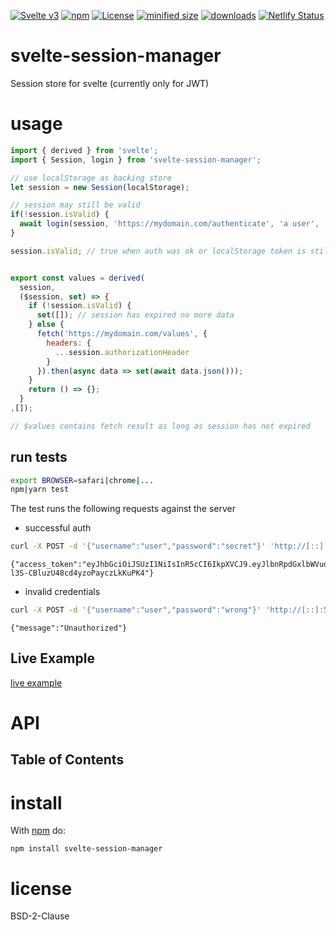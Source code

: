[![Svelte v3](https://img.shields.io/badge/svelte-v3-orange.svg)](https://svelte.dev)
[![npm](https://img.shields.io/npm/v/svelte-session-manager.svg)](https://www.npmjs.com/package/svelte-session-manager)
[![License](https://img.shields.io/badge/License-BSD%203--Clause-blue.svg)](https://opensource.org/licenses/BSD-3-Clause)
[![minified size](https://badgen.net/bundlephobia/min/svelte-session-manager)](https://bundlephobia.com/result?p=svelte-session-manager)
[![downloads](http://img.shields.io/npm/dm/svelte-session-manager.svg?style=flat-square)](https://npmjs.org/package/svelte-session-manager)
[![Netlify Status](https://api.netlify.com/api/v1/badges/57021a61-08a4-441d-a216-31d0167fff02/deploy-status)](https://app.netlify.com/sites/svelte-session-manager/deploys)

# svelte-session-manager

Session store for svelte (currently only for JWT)

# usage

```js
import { derived } from 'svelte';
import { Session, login } from 'svelte-session-manager';

// use localStorage as backing store
let session = new Session(localStorage);

// session may still be valid
if(!session.isValid) {
  await login(session, 'https://mydomain.com/authenticate', 'a user', 'a secret');
}

session.isValid; // true when auth was ok or localStorage token is still valid


export const values = derived(
  session,
  ($session, set) => {
    if (!session.isValid) {
      set([]); // session has expired no more data
    } else {
      fetch('https://mydomain.com/values', {
        headers: {
          ...session.authorizationHeader
        }
      }).then(async data => set(await data.json()));
    }
    return () => {};
  }
,[]);

// $values contains fetch result as long as session has not expired
```

## run tests

```sh
export BROWSER=safari|chrome|...
npm|yarn test
```

The test runs the following requests against the server

-   successful auth

```sh
curl -X POST -d '{"username":"user","password":"secret"}' 'http://[::]:5000/api/login'
```

    {"access_token":"eyJhbGciOiJSUzI1NiIsInR5cCI6IkpXVCJ9.eyJlbnRpdGxlbWVudHMiOiJhLGIsYyIsImlhdCI6MTYwNDY2NDI0NywiZXhwIjoxNjA0NjY0MjYyfQ.qyjeoCuXO0iyYwSxM2sM02_BVhaZobRmEWam1M8Hzkx51nbsAuTR8G1rNgz1COo_KvbCU7LwZt7qnSEFB1tcwyDA1eBxwc2Wb7JxWgQ50m1IWkr2JCgY1seWRJRcwZBXiTRtiPqhzofP-l3S-CBluzU48cd4yzoPayczLkKuPK4"}

-   invalid credentials

```sh
curl -X POST -d '{"username":"user","password":"wrong"}' 'http://[::]:5000/api/login'
```

    {"message":"Unauthorized"}

## Live Example

[live example](https://svelte-session-manager.netlify.app/tests/app/)

# API

<!-- Generated by documentation.js. Update this documentation by updating the source code. -->

## Table of Contents

# install

With [npm](http://npmjs.org) do:

```shell
npm install svelte-session-manager
```

# license

BSD-2-Clause
